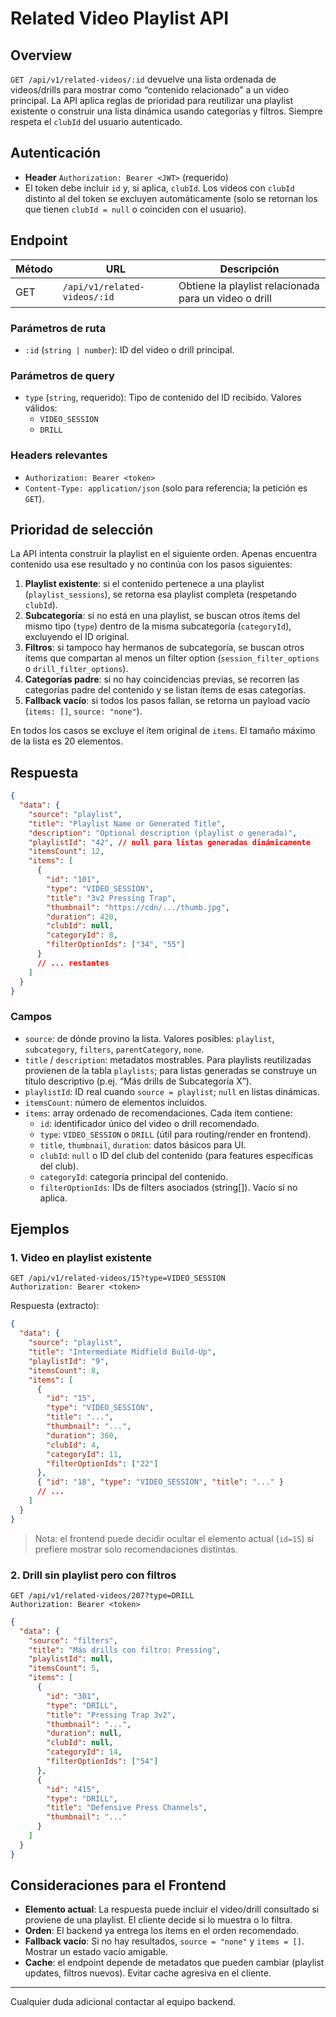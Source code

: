 # Related Video Playlist API

## Overview

`GET /api/v1/related-videos/:id` devuelve una lista ordenada de videos/drills para mostrar como “contenido relacionado” a un video principal. La API aplica reglas de prioridad para reutilizar una playlist existente o construir una lista dinámica usando categorías y filtros. Siempre respeta el `clubId` del usuario autenticado.

## Autenticación

- **Header** `Authorization: Bearer <JWT>` (requerido)
- El token debe incluir `id` y, si aplica, `clubId`. Los videos con `clubId` distinto al del token se excluyen automáticamente (solo se retornan los que tienen `clubId = null` o coinciden con el usuario).

## Endpoint

| Método | URL                          | Descripción                                           |
| ------ | ---------------------------- | ----------------------------------------------------- |
| GET    | `/api/v1/related-videos/:id` | Obtiene la playlist relacionada para un video o drill |

### Parámetros de ruta

- `:id` (`string | number`): ID del video o drill principal.

### Parámetros de query

- `type` (`string`, requerido): Tipo de contenido del ID recibido. Valores válidos:
  - `VIDEO_SESSION`
  - `DRILL`

### Headers relevantes

- `Authorization: Bearer <token>`
- `Content-Type: application/json` (solo para referencia; la petición es `GET`).

## Prioridad de selección

La API intenta construir la playlist en el siguiente orden. Apenas encuentra contenido usa ese resultado y no continúa con los pasos siguientes:

1. **Playlist existente**: si el contenido pertenece a una playlist (`playlist_sessions`), se retorna esa playlist completa (respetando `clubId`).
2. **Subcategoría**: si no está en una playlist, se buscan otros ítems del mismo tipo (`type`) dentro de la misma subcategoría (`categoryId`), excluyendo el ID original.
3. **Filtros**: si tampoco hay hermanos de subcategoría, se buscan otros ítems que compartan al menos un filter option (`session_filter_options` o `drill_filter_options`).
4. **Categorías padre**: si no hay coincidencias previas, se recorren las categorías padre del contenido y se listan ítems de esas categorías.
5. **Fallback vacío**: si todos los pasos fallan, se retorna un payload vacío (`items: []`, `source: "none"`).

En todos los casos se excluye el ítem original de `items`. El tamaño máximo de la lista es 20 elementos.

## Respuesta

```json
{
  "data": {
    "source": "playlist",
    "title": "Playlist Name or Generated Title",
    "description": "Optional description (playlist o generada)",
    "playlistId": "42", // null para listas generadas dinámicamente
    "itemsCount": 12,
    "items": [
      {
        "id": "101",
        "type": "VIDEO_SESSION",
        "title": "3v2 Pressing Trap",
        "thumbnail": "https://cdn/.../thumb.jpg",
        "duration": 420,
        "clubId": null,
        "categoryId": 8,
        "filterOptionIds": ["34", "55"]
      }
      // ... restantes
    ]
  }
}
```

### Campos

- `source`: de dónde provino la lista. Valores posibles: `playlist`, `subcategory`, `filters`, `parentCategory`, `none`.
- `title` / `description`: metadatos mostrables. Para playlists reutilizadas provienen de la tabla `playlists`; para listas generadas se construye un título descriptivo (p.ej. “Más drills de Subcategoría X”).
- `playlistId`: ID real cuando `source = playlist`; `null` en listas dinámicas.
- `itemsCount`: número de elementos incluidos.
- `items`: array ordenado de recomendaciones. Cada ítem contiene:
  - `id`: identificador único del video o drill recomendado.
  - `type`: `VIDEO_SESSION` o `DRILL` (útil para routing/render en frontend).
  - `title`, `thumbnail`, `duration`: datos básicos para UI.
  - `clubId`: `null` o ID del club del contenido (para features específicas del club).
  - `categoryId`: categoría principal del contenido.
  - `filterOptionIds`: IDs de filters asociados (string[]). Vacío si no aplica.

## Ejemplos

### 1. Video en playlist existente

```
GET /api/v1/related-videos/15?type=VIDEO_SESSION
Authorization: Bearer <token>
```

Respuesta (extracto):

```json
{
  "data": {
    "source": "playlist",
    "title": "Intermediate Midfield Build-Up",
    "playlistId": "9",
    "itemsCount": 8,
    "items": [
      {
        "id": "15",
        "type": "VIDEO_SESSION",
        "title": "...",
        "thumbnail": "...",
        "duration": 360,
        "clubId": 4,
        "categoryId": 11,
        "filterOptionIds": ["22"]
      },
      { "id": "18", "type": "VIDEO_SESSION", "title": "..." }
      // ...
    ]
  }
}
```

> Nota: el frontend puede decidir ocultar el elemento actual (`id=15`) si prefiere mostrar solo recomendaciones distintas.

### 2. Drill sin playlist pero con filtros

```
GET /api/v1/related-videos/207?type=DRILL
Authorization: Bearer <token>
```

```json
{
  "data": {
    "source": "filters",
    "title": "Más drills con filtro: Pressing",
    "playlistId": null,
    "itemsCount": 5,
    "items": [
      {
        "id": "301",
        "type": "DRILL",
        "title": "Pressing Trap 3v2",
        "thumbnail": "...",
        "duration": null,
        "clubId": null,
        "categoryId": 14,
        "filterOptionIds": ["54"]
      },
      {
        "id": "415",
        "type": "DRILL",
        "title": "Defensive Press Channels",
        "thumbnail": "..."
      }
    ]
  }
}
```

## Consideraciones para el Frontend

- **Elemento actual**: La respuesta puede incluir el video/drill consultado si proviene de una playlist. El cliente decide si lo muestra o lo filtra.
- **Orden**: El backend ya entrega los ítems en el orden recomendado.
- **Fallback vacío**: Si no hay resultados, `source = "none"` y `items = []`. Mostrar un estado vacío amigable.
- **Cache**: el endpoint depende de metadatos que pueden cambiar (playlist updates, filtros nuevos). Evitar cache agresiva en el cliente.

---

Cualquier duda adicional contactar al equipo backend.
